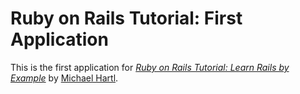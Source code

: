 # Ruby on Rails Tutorial: First Application

This is the first application for [*Ruby on Rails Tutorial: Learn Rails by Example*](http://railstutorial.org/) 
by [Michael Hartl](http://michaelhartl.com/).
